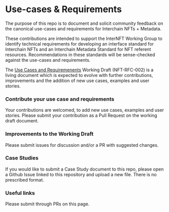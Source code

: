 # Use-cases & Requirements
The purpose of this repo is to document and solicit community feedback on the canonical use-cases and requirements for Interchain NFTs + Metadata.

These contributions are intended to support the InterNFT Working Group to identify technical requirements for developing an interface standard for Interchain NFTs and an Interchain Metadata Standard for NFT referent resources. Recommendations in these standards will be sense-checked against the use-cases and requirements.

The [Use Cases and Requiremenents](https://github.com/interNFT/use-cases/blob/main/NFT-REC-002-use-cases.md) Working Draft (NFT-RFC-002) is a living document which is expected to evolve with further contributions, improvements and the addition of new use cases, examples and user stories.

### Contribute your use case and requirements
Your contributions are welcomed, to add new use cases, examples and user stories. Please submit your contribution as a Pull Request on the working draft document.

### Improvements to the Working Draft
Please submit issues for discussion and/or a PR with suggested changes.

### Case Studies
If you would like to submit a Case Study document to this repo, please open a Github Issue linked to this repository and upload a new file. There is no prescribed format.

### Useful links

Please submit through PRs on this page.
